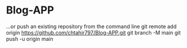 # Blog-APP
…or push an existing repository from the command line
git remote add origin https://github.com/chtahir797/Blog-APP.git
git branch -M main
git push -u origin main
 
